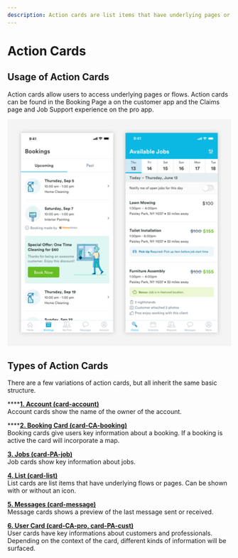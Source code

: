 ```yaml
---
description: Action cards are list items that have underlying pages or flows.
---
```


# Action Cards

## Usage of Action Cards

Action cards allow users to access underlying pages or flows. Action cards can be found in the Booking Page a on the customer app and the Claims page and Job Support experience on the pro app.

![](../../.gitbook/assets/list-overview.png)



## Types of Action Cards

There are a few variations of action cards, but all inherit the same basic structure. 

\*\*\*\*[**1. Account \(card-account\)**]()  
Account cards show the name of the owner of the account.

\*\*\*\*[**2. Booking Card \(card-CA-booking\)**](booking-cards.md)  
Booking cards give users key information about a booking. If a booking is active the card will incorporate a map.  
  
[**3. Jobs \(card-PA-job\)**](job-cards.md)  
Job cards show key information about jobs.  
  
[**4. List \(card-list\)**]()  
List cards are list items that have underlying flows or pages. Can be shown with or without an icon.  
  
[**5. Messages \(card-message\)**](message-cards.md)  
Message cards shows a preview of the last message sent or received.   
  
[**6. User Card \(card-CA-pro, card-PA-cust\)**](user-cards.md)  
User cards have key informations about customers and professionals. Depending on the context of the card, different kinds of information will be surfaced.

